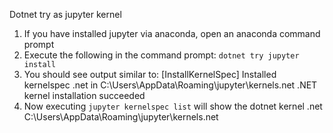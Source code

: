 Dotnet try as jupyter kernel
1. If you have installed jupyter via anaconda, open an anaconda command prompt 
2. Execute the following in the command prompt:
		`dotnet try jupyter install`
3. You should see output similar to:
[InstallKernelSpec] Installed kernelspec .net in C:\Users\AppData\Roaming\jupyter\kernels\.net
.NET kernel installation succeeded
4. Now executing `jupyter kernelspec list` will show the dotnet kernel
	.net       C:\Users\AppData\Roaming\jupyter\kernels\.net
